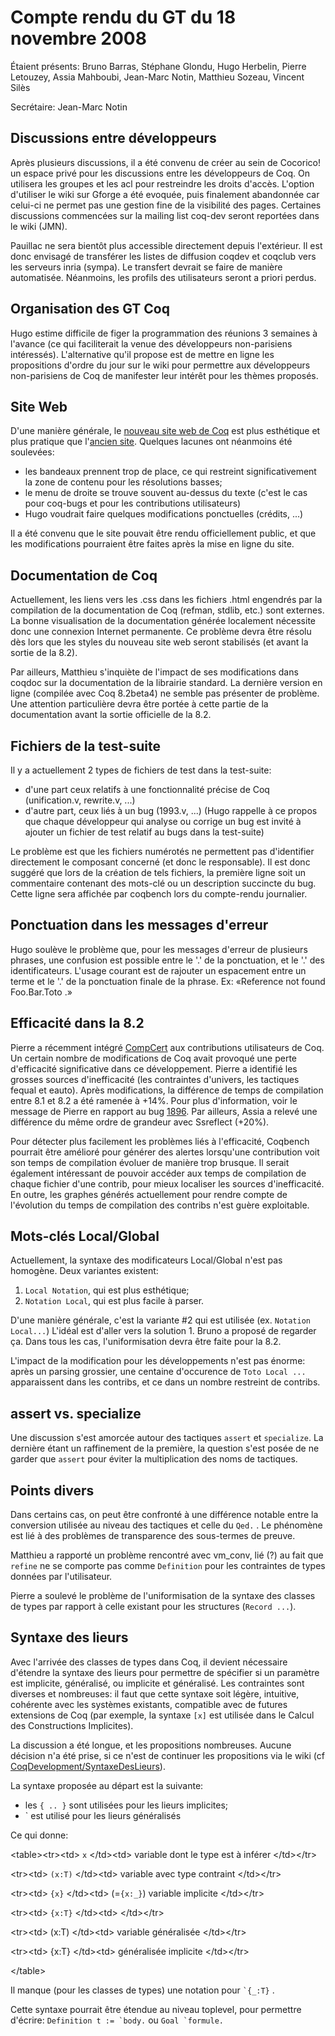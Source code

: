 Compte rendu du GT du 18 novembre 2008
======================================

Étaient présents: Bruno Barras, Stéphane Glondu, Hugo Herbelin, Pierre Letouzey, Assia Mahboubi, Jean-Marc Notin, Matthieu Sozeau, Vincent Silès

Secrétaire: Jean-Marc Notin

Discussions entre développeurs
------------------------------

Après plusieurs discussions, il a été convenu de créer au sein de Cocorico! un espace privé pour les discussions entre les développeurs de Coq. On utilisera les groupes et les acl pour restreindre les droits d'accès. L'option d'utiliser le wiki sur Gforge a été evoquée, puis finalement abandonnée car celui-ci ne permet pas une gestion fine de la visibilité des pages. Certaines discussions commencées sur la mailing list coq-dev seront reportées dans le wiki (JMN).

Pauillac ne sera bientôt plus accessible directement depuis l'extérieur. Il est donc envisagé de transférer les listes de diffusion coqdev et coqclub vers les serveurs inria (sympa). Le transfert devrait se faire de manière automatisée. Néanmoins, les profils des utilisateurs seront a priori perdus.

Organisation des GT Coq
-----------------------

Hugo estime difficile de figer la programmation des réunions 3 semaines à l'avance (ce qui faciliterait la venue des développeurs non-parisiens intéressés). L'alternative qu'il propose est de mettre en ligne les propositions d'ordre du jour sur le wiki pour permettre aux développeurs non-parisiens de Coq de manifester leur intérêt pour les thèmes proposés.

Site Web
--------

D'une manière générale, le [nouveau site web de Coq](http://logical.saclay.inria.fr/coq/) est plus esthétique et plus pratique que l'[ancien site](http://coq.inria.fr). Quelques lacunes ont néanmoins été soulevées:

-   les bandeaux prennent trop de place, ce qui restreint significativement la zone de contenu pour les résolutions basses;
-   le menu de droite se trouve souvent au-dessus du texte (c'est le cas pour coq-bugs et pour les contributions utilisateurs)
-   Hugo voudrait faire quelques modifications ponctuelles (crédits, ...)

Il a été convenu que le site pouvait être rendu officiellement public, et que les modifications pourraient être faites après la mise en ligne du site.

Documentation de Coq
--------------------

Actuellement, les liens vers les .css dans les fichiers .html engendrés par la compilation de la documentation de Coq (refman, stdlib, etc.) sont externes. La bonne visualisation de la documentation générée localement nécessite donc une connexion Internet permanente. Ce problème devra être résolu dès lors que les styles du nouveau site web seront stabilisés (et avant la sortie de la 8.2).

Par ailleurs, Matthieu s'inquiète de l'impact de ses modifications dans coqdoc sur la documentation de la librairie standard. La dernière version en ligne (compilée avec Coq 8.2beta4) ne semble pas présenter de problème. Une attention particulière devra être portée à cette partie de la documentation avant la sortie officielle de la 8.2.

Fichiers de la test-suite
-------------------------

Il y a actuellement 2 types de fichiers de test dans la test-suite:

-   d'une part ceux relatifs à une fonctionnalité précise de Coq (unification.v, rewrite.v, ...)
-   d'autre part, ceux liés à un bug (1993.v, ...) (Hugo rappelle à ce propos que chaque développeur qui analyse ou corrige un bug est invité à ajouter un fichier de test relatif au bugs dans la test-suite)

Le problème est que les fichiers numérotés ne permettent pas d'identifier directement le composant concerné (et donc le responsable). Il est donc suggéré que lors de la création de tels fichiers, la première ligne soit un commentaire contenant des mots-clé ou un description succincte du bug. Cette ligne sera affichée par coqbench lors du compte-rendu journalier.

Ponctuation dans les messages d'erreur
--------------------------------------

Hugo soulève le problème que, pour les messages d'erreur de plusieurs phrases, une confusion est possible entre le '.' de la ponctuation, et le '.' des identificateurs. L'usage courant est de rajouter un espacement entre un terme et le '.' de la ponctuation finale de la phrase. Ex: «Reference not found Foo.Bar.Toto .»

Efficacité dans la 8.2
----------------------

Pierre a récemment intégré [CompCert](http://compcert.inria.fr/doc/index.html) aux contributions utilisateurs de Coq. Un certain nombre de modifications de Coq avait provoqué une perte d'efficacité significative dans ce développement. Pierre a identifié les grosses sources d'inefficacité (les contraintes d'univers, les tactiques fequal et eauto). Après modifications, la différence de temps de compilation entre 8.1 et 8.2 a été ramenée à +14%. Pour plus d'information, voir le message de Pierre en rapport au bug [1896](https://logical.futurs.inria.fr/coq-bugs/show_bug.cgi?id=1896). Par ailleurs, Assia a relevé une différence du même ordre de grandeur avec Ssreflect (+20%).

Pour détecter plus facilement les problèmes liés à l'efficacité, Coqbench pourrait être amélioré pour générer des alertes lorsqu'une contribution voit son temps de compilation évoluer de manière trop brusque. Il serait également intéressant de pouvoir accéder aux temps de compilation de chaque fichier d'une contrib, pour mieux localiser les sources d'inefficacité. En outre, les graphes générés actuellement pour rendre compte de l'évolution du temps de compilation des contribs n'est guère exploitable.

Mots-clés Local/Global
----------------------

Actuellement, la syntaxe des modificateurs Local/Global n'est pas homogène. Deux variantes existent:

1.  `Local Notation`, qui est plus esthétique;
2.  `Notation Local`, qui est plus facile à parser.

D'une manière générale, c'est la variante \#2 qui est utilisée (ex. `Notation Local...`) L'idéal est d'aller vers la solution 1. Bruno a proposé de regarder ça. Dans tous les cas, l'uniformisation devra être faite pour la 8.2.

L'impact de la modification pour les développements n'est pas énorme: après un parsing grossier, une centaine d'occurence de `Toto Local ...` apparaissent dans les contribs, et ce dans un nombre restreint de contribs.

assert vs. specialize
---------------------

Une discussion s'est amorcée autour des tactiques `assert` et `specialize`. La dernière étant un raffinement de la première, la question s'est posée de ne garder que `assert` pour éviter la multiplication des noms de tactiques.

Points divers
-------------

Dans certains cas, on peut être confronté à une différence notable entre la conversion utilisée au niveau des tactiques et celle du `Qed.` . Le phénomène est lié à des problèmes de transparence des sous-termes de preuve.

Matthieu a rapporté un problème rencontré avec vm\_conv, lié (?) au fait que `refine` ne se comporte pas comme `Definition` pour les contraintes de types données par l'utilisateur.

Pierre a soulevé le problème de l'uniformisation de la syntaxe des classes de types par rapport à celle existant pour les structures (`Record ...`).

Syntaxe des lieurs
------------------

Avec l'arrivée des classes de types dans Coq, il devient nécessaire d'étendre la syntaxe des lieurs pour permettre de spécifier si un paramètre est implicite, généralisé, ou implicite et généralisé. Les contraintes sont diverses et nombreuses: il faut que cette syntaxe soit légère, intuitive, cohérente avec les systèmes existants, compatible avec de futures extensions de Coq (par exemple, la syntaxe `[x]` est utilisée dans le Calcul des Constructions Implicites).

La discussion a été longue, et les propositions nombreuses. Aucune décision n'a été prise, si ce n'est de continuer les propositions via le wiki (cf [CoqDevelopment/SyntaxeDesLieurs](../SyntaxeDesLieurs)).

La syntaxe proposée au départ est la suivante:

-   les `{ .. }` sont utilisées pour les lieurs implicites;
-   \` est utilisé pour les lieurs généralisés

Ce qui donne:

&lt;table&gt;&lt;tr&gt;&lt;td&gt; `x` &lt;/td&gt;&lt;td&gt; variable dont le type est à inférer &lt;/td&gt;&lt;/tr&gt;

&lt;tr&gt;&lt;td&gt; `(x:T)` &lt;/td&gt;&lt;td&gt; variable avec type contraint &lt;/td&gt;&lt;/tr&gt;

&lt;tr&gt;&lt;td&gt; `{x}` &lt;/td&gt;&lt;td&gt; (=`{x:_}`) variable implicite &lt;/td&gt;&lt;/tr&gt;

&lt;tr&gt;&lt;td&gt; `{x:T}` &lt;/td&gt;&lt;td&gt; &lt;/td&gt;&lt;/tr&gt;

&lt;tr&gt;&lt;td&gt; (x:T) &lt;/td&gt;&lt;td&gt; variable généralisée &lt;/td&gt;&lt;/tr&gt;

&lt;tr&gt;&lt;td&gt; {x:T} &lt;/td&gt;&lt;td&gt; généralisée implicite &lt;/td&gt;&lt;/tr&gt;

&lt;/table&gt;

Il manque (pour les classes de types) une notation pour `` `{_:T} `` .

Cette syntaxe pourrait être étendue au niveau toplevel, pour permettre d'écrire: `` Definition t := `body. `` ou `` Goal `formule. ``

